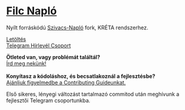 
# [Filc Napló](https://filcnaplo.hu/)
Nyílt forráskódú [Szivacs-Napló](https://github.com/boapps/Szivacs-Naplo) fork, KRÉTA rendszerhez.

[Letöltés](https://www.filcnaplo.hu/download/)<br>
[Telegram Hírlevél Csoport](https://t.me/filc_naplo)

**Ötleted van, vagy problémát találtál?**<br>
[Írd meg nekünk!](https://github.com/filcnaplo/filcnaplo/issues/new)<br><br>
**Konyítasz a kódoláshoz, és becsatlakoznál a fejlesztésbe?**<br>
[Ajánljuk figyelmedbe a Contributing Guideunkat.](https://github.com/filcnaplo/filcnaplo/blob/master/CONTRIBUTING.md)

Első sikeres, lényegi változást tartalmazó commitod után meghívunk a fejlesztői Telegram csoportunkba.
